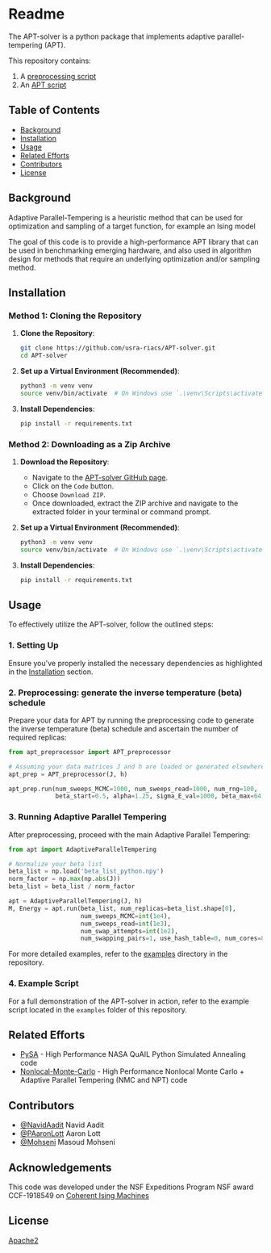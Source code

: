 # Readme

The APT-solver is a python package that implements adaptive parallel-tempering (APT). 

This repository contains:

1. A [preprocessing script](https://github.com/usra-riacs/APT-solver/blob/main/apt_preprocessor.py)
2. An [APT script ](https://github.com/usra-riacs/APT-solver/blob/main/apt.py)

## Table of Contents

- [Background](#background)
- [Installation](#installation)
- [Usage](#usage)
- [Related Efforts](#related-efforts)
- [Contributors](#contributors)
- [License](#license)

## Background

Adaptive Parallel-Tempering is a heuristic method that can be used for optimization and sampling of a target function, for example an Ising model

The goal of this code is to provide a high-performance APT library that can be used in benchmarking emerging hardware, and also used in algorithm design for methods that require an underlying optimization and/or sampling method.

## Installation

### Method 1: Cloning the Repository

1. **Clone the Repository**:
    ```bash
    git clone https://github.com/usra-riacs/APT-solver.git
    cd APT-solver
    ```

2. **Set up a Virtual Environment (Recommended)**:
    ```bash
    python3 -m venv venv
    source venv/bin/activate  # On Windows use `.\venv\Scripts\activate`
    ```

3. **Install Dependencies**:
    ```bash
    pip install -r requirements.txt
    ```

### Method 2: Downloading as a Zip Archive

1. **Download the Repository**:
    - Navigate to the [APT-solver GitHub page](https://github.com/usra-riacs/APT-solver).
    - Click on the `Code` button.
    - Choose `Download ZIP`.
    - Once downloaded, extract the ZIP archive and navigate to the extracted folder in your terminal or command prompt.

2. **Set up a Virtual Environment (Recommended)**:
    ```bash
    python3 -m venv venv
    source venv/bin/activate  # On Windows use `.\venv\Scripts\activate`
    ```

3. **Install Dependencies**:
    ```bash
    pip install -r requirements.txt
    ```

## Usage

To effectively utilize the APT-solver, follow the outlined steps:

### 1. Setting Up

Ensure you've properly installed the necessary dependencies as highlighted in the [Installation](#installation) section.

### 2. Preprocessing: generate the inverse temperature (beta) schedule

Prepare your data for APT by running the preprocessing code to generate the inverse temperature (beta) schedule and ascertain the number of required replicas:

```python
from apt_preprocessor import APT_preprocessor

# Assuming your data matrices J and h are loaded or generated elsewhere
apt_prep = APT_preprocessor(J, h)

apt_prep.run(num_sweeps_MCMC=1000, num_sweeps_read=1000, num_rng=100,
             beta_start=0.5, alpha=1.25, sigma_E_val=1000, beta_max=64, use_hash_table=0, num_cores=8)
```

### 3. Running Adaptive Parallel Tempering

After preprocessing, proceed with the main Adaptive Parallel Tempering:

```python
from apt import AdaptiveParallelTempering

# Normalize your beta list
beta_list = np.load('beta_list_python.npy')
norm_factor = np.max(np.abs(J))
beta_list = beta_list / norm_factor

apt = AdaptiveParallelTempering(J, h)
M, Energy = apt.run(beta_list, num_replicas=beta_list.shape[0],
                    num_sweeps_MCMC=int(1e4),
                    num_sweeps_read=int(1e3),
                    num_swap_attempts=int(1e2),
                    num_swapping_pairs=1, use_hash_table=0, num_cores=8)
```

For more detailed examples, refer to the [examples](https://github.com/usra-riacs/APT-solver/tree/main/examples) directory in the repository.


### 4. Example Script

For a full demonstration of the APT-solver in action, refer to the example script located in the `examples` folder of this repository.



## Related Efforts
- [PySA](https://github.com/nasa/PySA) - High Performance NASA QuAIL Python Simulated Annealing code
- [Nonlocal-Monte-Carlo](https://github.com/usra-riacs/Nonlocal-Monte-Carlo) - High Performance Nonlocal Monte Carlo + Adaptive Parallel Tempering (NMC and NPT) code

## Contributors
- [@NavidAadit](https://github.com/navidaadit) Navid Aadit
- [@PAaronLott](https://github.com/PAaronLott) Aaron Lott
- [@Mohseni](https://github.com/mohseni7) Masoud Mohseni

## Acknowledgements

This code was developed under the NSF Expeditions Program NSF award CCF-1918549 on [Coherent Ising Machines](https://cohesing.org/)

## License

[Apache2](LICENSE)
